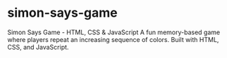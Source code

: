# simon-says-game
Simon Says Game - HTML, CSS &amp; JavaScript A fun memory-based game where players repeat an increasing sequence of colors. Built with HTML, CSS, and JavaScript.

